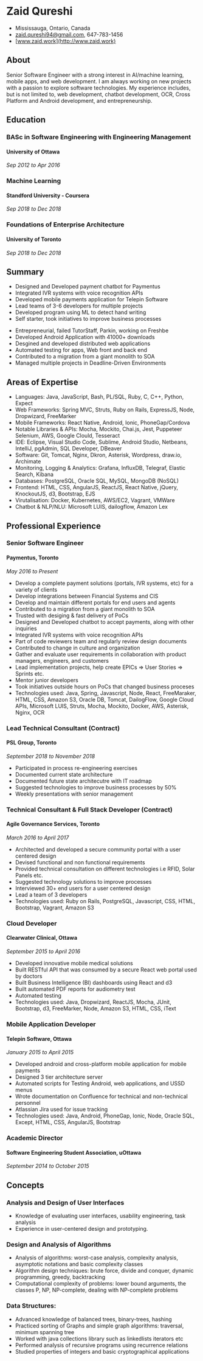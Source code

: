 # Zaid Qureshi

- Mississauga, Ontario, Canada
- <zaid.qureshi94@gmail.com>, 647-783-1456
- [www.zaid.work](http://www.zaid.work)

<div style="display: auto;"></div>

## About

Senior Software Engineer with a strong interest in AI/machine learning, mobile apps, and web development. I am always working on new projects with a passion to explore software technologies. My experience includes, but is not limited to, web development, chatbot development, OCR, Cross Platform and Android development, and entrepreneurship.

## Education

### BASc in Software Engineering with Engineering Management

#### University of Ottawa

*Sep 2012 to Apr 2016*

### Machine Learning

#### Standford University - Coursera

*Sep 2018 to Dec 2018*

### Foundations of Enterprise Architecture

#### University of Toronto

*Sep 2018 to Dec 2018*

## Summary

<ul class="skills-list"></ul>

- Designed and Developed payment chatbot for Paymentus
- Integrated IVR systems with voice recognition APIs
- Developed mobile payments application for Telepin Software
- Lead teams of 3-6 developers for multiple projects
- Developed program using ML to detect hand writing
- Self starter, took initiatives to improve business processes

<ul class="skills-list"></ul>

- Entrepreneurial, failed TutorStaff, Parkin, working on Freshbe
- Developed Android Application with 41000+ downloads
- Desgined and developed distributed web applications
- Automated testing for apps, Web front and back end
- Contributed to a migration from a giant monolith to SOA
- Managed multiple projects in Deadline-Driven Environments

## Areas of Expertise

- Languages: Java, JavaScript, Bash, PL/SQL, Ruby, C, C++, Python, Expect
- Web Frameworks: Spring MVC, Struts, Ruby on Rails, ExpressJS, Node, Dropwizard, FreeMarker
- Mobile Frameworks: React Native, Android, Ionic, PhoneGap/Cordova
- Notable Libraries & APIs: Mocha, Mockito, Chai.js, Jest, Puppeteer Selenium, AWS, Google Clould, Tesseract
- IDE: Eclipse, Visual Studio Code, Sublime, Android Studio, Netbeans, IntelliJ, pgAdmin, SQL Developer, DBeaver
- Software: Git, Tomcat, Nginx, Dkron, Asterisk, Wordpress, draw.io, Archimate
- Monitoring, Logging & Analytics: Grafana, InfluxDB, Telegraf, Elastic Search, Kibana
- Databases: PostgreSQL, Oracle SQL, MySQL, MongoDB (NoSQL)
- Frontend: HTML, CSS, AngularJS, ReactJS, React Native, jQuery, KnockoutJS, d3, Bootstrap, EJS
- Virutalisation: Docker, Kubernetes, AWS/EC2, Vagrant, VMWare
- Chatbot & NLP/NLU: Microsoft LUIS, dailogflow, Amazon Lex

## Professional Experience

### Senior Software Engineer

#### Paymentus, Toronto

*May 2016 to Present*

- Develop a complete payment solutions (portals, IVR systems, etc) for a variety of clients
- Develop integrations between Financial Systems and CIS
- Develop and maintain different portals for end users and agents
- Contributed to a migration from a giant monolith to SOA
- Trusted with desiging & fast delivery of PoCs
- Designed and Developed chatbot to accept payments, along with other inquiries
- Integrated IVR systems with voice recognition APIs
- Part of code reviewers team and regularly review design documents
- Contributed to change in culture and organization
- Gather and evaluate user requirements in collaboration with product managers, engineers, and customers
- Lead implementation projects, help create EPICs => User Stories => Sprints etc.
- Mentor junior developers
- Took initiatives outside hours on PoCs that changed business proceses
- Technologies used: Java, Spring, Javascript, Node, React, FreeMaraker, HTML, CSS, Amazon S3, Oracle DB, Tomcat, DailogFlow, Google Cloud APIs, Microsoft LUIS, Struts, Mocha, Mockito, Docker, AWS, Asterisk, Nginx, OCR

### Lead Technical Consultant (Contract)

#### PSL Group, Toronto

*September 2018 to November 2018*

- Participated in process re-engineering exercises
- Documented current state architecture
- Documented future state architecutre with IT roadmap
- Suggested technologies to improve business processes by 50%
- Weekly presentations with senior management

### Technical Consultant & Full Stack Developer (Contract)

#### Agile Governance Services, Toronto

*March 2016 to April 2017*

- Architected and developed a secure community portal with a user centered design
- Devised functional and non functional requirements
- Provided technical consultation on different technologies i.e RFID, Solar Panels etc.
- Suggested technology solutions to improve processes
- Interviewed 30+ end users for a user centered design
- Lead a team of 3 developers
- Technologies used: Ruby on Rails, PostgreSQL, Javascript, CSS, HTML, Bootstrap, Vagrant, Amazon S3

### Cloud Developer

#### Clearwater Clinical, Ottawa

*September 2015 to April 2016*

- Developed innovative mobile medical solutions
- Built RESTful API that was consumed by a secure React web portal used by doctors
- Built Business Intelligence (BI) dashboards using React and d3
- Built automated PDF reports for audiometry test
- Automated testing
- Technologies used: Java, Dropwizard, ReactJS, Mocha, JUnit, Bootstrap, d3, FreeMarker, Node, Amazon S3, HTML, CSS, iText

### Mobile Application Developer

#### Telepin Software, Ottawa

*January 2015 to April 2015*

- Developed android and cross-platform mobile application for mobile payments
- Designed 3 tier architecture server
- Automated scripts for Testing Android, web applications, and USSD menus
- Wrote documentation on Confluence for technical and non-technical personnel
- Atlassian Jira used for issue tracking
- Technologies used: Java, Android, PhoneGap, Ionic, Node, Oracle SQL, Except, HTML, CSS, AngularJS, Bootstrap

### Academic Director

#### Software Engineering Student Association, uOttawa

*September 2014 to October 2015*

<div style="display: none;">
- Helped students with problems in their courses
- Helped arrange tech-talks
- Provided students with exercises to help improve their programming skills


  ### Android Application Developer

  #### Self-Employed

  - Create user friendly, and efficient applications
  - Developed 40 Rabbana Duas (41000+ downloads)
  - Developed Escape (700+ downloads)
  - Developed Line Maze, One Ayah a Day (150+ downloads)
  - Playstore developer name: [zaid.qureshi](https://play.google.com/store/apps/developer?id=zaid.qureshi)
  - Technologies used: Android, Java, libGDX, facebook API

  ### Computer Science Tutor

  #### Self-Employed, Ottawa

  *January 2013 to April 2016*

  - Helped students understand basic and advanced programming concepts
  - Came up with exercises for the students
  - Provided efficient solutions for the problems students face
  - Technologies Tutored: Java, C, Python

  ### IT Specialist Intern

  #### Wiconnect Corp., Toronto

  *June 2013 to July 2013*

  - Provided IT support remotely to clients, at client locations
  - Repaired or replaced different parts in laptops or desktops
  - Finished tasks within given time period, satisfied client needs
  - Assist IT specialists with their tasks
</div>
<p style="page-break-after:always;"></p>

## Concepts

### Analysis and Design of User Interfaces

- Knowledge of evaluating user interfaces, usability engineering, task analysis
- Experience in user-centered design and prototyping.

### Design and Analysis of Algorithms

- Analysis of algorithms: worst-case analysis, complexity analysis, asymptotic
notations and basic complexity classes
- Algorithm design techniques: brute force, divide and conquer, dynamic
programming, greedy, backtracking
- Computational complexity of problems: lower bound arguments, the classes P,
NP, NP-complete, dealing with NP-complete problems

### Data Structures:

- Advanced knowledge of balanced trees, binary-trees, hashing
- Practiced sorting of Graphs and simple graph algorithms: traversal, minimum spanning tree
- Worked with java collections library such as linkedlists iterators etc
- Performed analysis of recursive programs using recurrence relations
- Studied properties of integers and basic cryptographical applications
